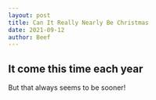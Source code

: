 ```yaml
---
layout: post
title: Can It Really Nearly Be Christmas
date: 2021-09-12
author: Beef
---
```


## It come this time each year
But that always seems to be sooner!
